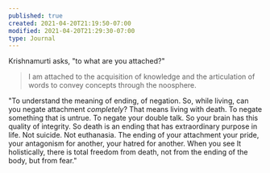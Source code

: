 ```yaml
---
published: true
created: 2021-04-20T21:19:50-07:00
modified: 2021-04-20T21:29:30-07:00
type: Journal
---
```


Krishnamurti asks, "to what are you attached?"

> I am attached to the acquisition of knowledge and the articulation of words to convey concepts through the noosphere.

"To understand the meaning of ending, of negation. So, while living, can you negate attachment *completely*? That means living with death. To negate something that is untrue. To negate your double talk. So your brain has this quality of integrity. So death is an ending that has extraordinary purpose in life. Not suicide. Not euthanasia. The ending of your attachment your pride, your antagonism for another, your hatred for another. When you see It holistically, there is total freedom from death, not from the ending of the body, but from fear."